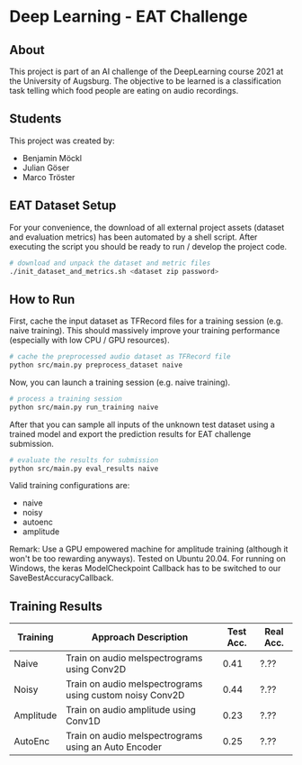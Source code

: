 
# Deep Learning - EAT Challenge

## About
This project is part of an AI challenge of the DeepLearning course 2021 at the University of Augsburg.
The objective to be learned is a classification task telling which food people are eating on audio recordings.

## Students
This project was created by:
- Benjamin Möckl
- Julian Göser
- Marco Tröster

## EAT Dataset Setup
For your convenience, the download of all external project assets (dataset and evaluation metrics) has been
automated by a shell script. After executing the script you should be ready to run / develop the project code.

```sh
# download and unpack the dataset and metric files
./init_dataset_and_metrics.sh <dataset zip password>
```

## How to Run
First, cache the input dataset as TFRecord files for a training session (e.g. naive training).
This should massively improve your training performance (especially with low CPU / GPU resources).

```sh
# cache the preprocessed audio dataset as TFRecord file
python src/main.py preprocess_dataset naive
```

Now, you can launch a training session (e.g. naive training).

```sh
# process a training session
python src/main.py run_training naive
```

After that you can sample all inputs of the unknown test dataset using a trained model
and export the prediction results for EAT challenge submission.

```sh
# evaluate the results for submission
python src/main.py eval_results naive
```

Valid training configurations are:
- naive
- noisy
- autoenc
- amplitude

Remark: Use a GPU empowered machine for amplitude training (although it won't be too rewarding anyways).
        Tested on Ubuntu 20.04. For running on Windows, the keras ModelCheckpoint Callback has to be switched to
        our SaveBestAccuracyCallback.

## Training Results

| Training  | Approach Description                                     | Test Acc. | Real Acc. |
| --------- | -------------------------------------------------------- | --------- | --------- |
| Naive     | Train on audio melspectrograms using Conv2D              |      0.41 |      ?.?? |
| Noisy     | Train on audio melspectrograms using custom noisy Conv2D |      0.44 |      ?.?? |
| Amplitude | Train on audio amplitude using Conv1D                    |      0.23 |      ?.?? |
| AutoEnc   | Train on audio melspectrograms using an Auto Encoder     |      0.25 |      ?.?? |
